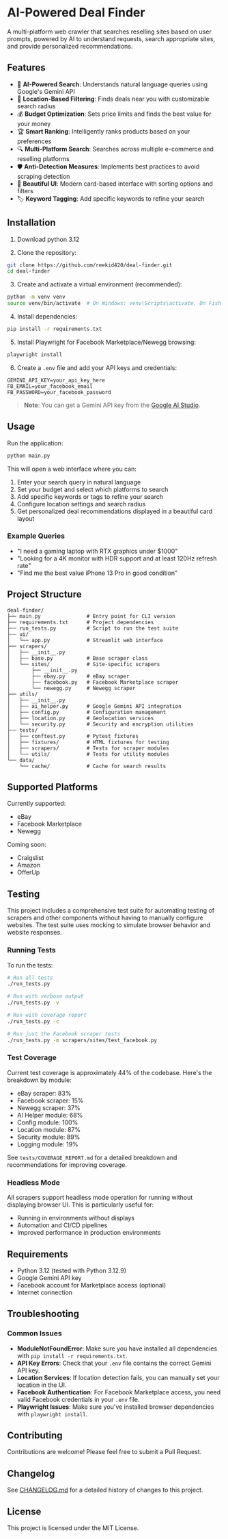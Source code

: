 # AI-Powered Deal Finder

A multi-platform web crawler that searches reselling sites based on user prompts, powered by AI to understand requests, search appropriate sites, and provide personalized recommendations.

## Features

- 🧠 **AI-Powered Search**: Understands natural language queries using Google's Gemini API
- 📍 **Location-Based Filtering**: Finds deals near you with customizable search radius
- 💰 **Budget Optimization**: Sets price limits and finds the best value for your money
- 🏆 **Smart Ranking**: Intelligently ranks products based on your preferences
- 🔍 **Multi-Platform Search**: Searches across multiple e-commerce and reselling platforms
- 🛡️ **Anti-Detection Measures**: Implements best practices to avoid scraping detection
- 🎨 **Beautiful UI**: Modern card-based interface with sorting options and filters
- 🏷️ **Keyword Tagging**: Add specific keywords to refine your search

## Installation

1. Download python 3.12

2. Clone the repository:
```bash
git clone https://github.com/reekid420/deal-finder.git
cd deal-finder
```

3. Create and activate a virtual environment (recommended):
```bash
python -m venv venv
source venv/bin/activate  # On Windows: venv\Scripts\activate, On Fish terminal: venv\bin\activate.fish 
```

4. Install dependencies:
```bash
pip install -r requirements.txt
```

5. Install Playwright for Facebook Marketplace/Newegg browsing:
```bash
playwright install
```

6. Create a `.env` file and add your API keys and credentials:
```
GEMINI_API_KEY=your_api_key_here
FB_EMAIL=your_facebook_email
FB_PASSWORD=your_facebook_password
```

> **Note**: You can get a Gemini API key from the [Google AI Studio](https://ai.google.dev/).

## Usage

Run the application:

```bash
python main.py
```

This will open a web interface where you can:
1. Enter your search query in natural language
2. Set your budget and select which platforms to search
3. Add specific keywords or tags to refine your search
4. Configure location settings and search radius
5. Get personalized deal recommendations displayed in a beautiful card layout

### Example Queries

- "I need a gaming laptop with RTX graphics under $1000"
- "Looking for a 4K monitor with HDR support and at least 120Hz refresh rate"
- "Find me the best value iPhone 13 Pro in good condition"

## Project Structure

```
deal-finder/
├── main.py               # Entry point for CLI version
├── requirements.txt      # Project dependencies
├── run_tests.py          # Script to run the test suite
├── ui/
│   └── app.py            # Streamlit web interface
├── scrapers/
│   ├── __init__.py
│   ├── base.py           # Base scraper class
│   └── sites/            # Site-specific scrapers
│       ├── __init__.py
│       ├── ebay.py       # eBay scraper
│       ├── facebook.py   # Facebook Marketplace scraper
│       └── newegg.py     # Newegg scraper
├── utils/
│   ├── __init__.py
│   ├── ai_helper.py      # Google Gemini API integration
│   ├── config.py         # Configuration management
│   ├── location.py       # Geolocation services
│   └── security.py       # Security and encryption utilities
├── tests/
│   ├── conftest.py       # Pytest fixtures
│   ├── fixtures/         # HTML fixtures for testing
│   ├── scrapers/         # Tests for scraper modules
│   └── utils/            # Tests for utility modules
└── data/
    └── cache/            # Cache for search results
```

## Supported Platforms

Currently supported:
- eBay
- Facebook Marketplace
- Newegg

Coming soon:
- Craigslist
- Amazon
- OfferUp

## Testing

This project includes a comprehensive test suite for automating testing of scrapers and other components without having to manually configure websites. The test suite uses mocking to simulate browser behavior and website responses.

### Running Tests

To run the tests:

```bash
# Run all tests
./run_tests.py

# Run with verbose output
./run_tests.py -v

# Run with coverage report
./run_tests.py -c

# Run just the Facebook scraper tests
./run_tests.py -m scrapers/sites/test_facebook.py
```

### Test Coverage

Current test coverage is approximately 44% of the codebase. Here's the breakdown by module:

- eBay scraper: 83%
- Facebook scraper: 15%
- Newegg scraper: 37%
- AI Helper module: 68%
- Config module: 100%
- Location module: 87%
- Security module: 89%
- Logging module: 19%

See `tests/COVERAGE_REPORT.md` for a detailed breakdown and recommendations for improving coverage.

### Headless Mode

All scrapers support headless mode operation for running without displaying browser UI. This is particularly useful for:
- Running in environments without displays
- Automation and CI/CD pipelines
- Improved performance in production environments

## Requirements

- Python 3.12 (tested with Python 3.12.9)
- Google Gemini API key
- Facebook account for Marketplace access (optional)
- Internet connection

## Troubleshooting

### Common Issues

- **ModuleNotFoundError**: Make sure you have installed all dependencies with `pip install -r requirements.txt`.
- **API Key Errors**: Check that your `.env` file contains the correct Gemini API key.
- **Location Services**: If location detection fails, you can manually set your location in the UI.
- **Facebook Authentication**: For Facebook Marketplace access, you need valid Facebook credentials in your `.env` file.
- **Playwright Issues**: Make sure you've installed browser dependencies with `playwright install`.

## Contributing

Contributions are welcome! Please feel free to submit a Pull Request.

## Changelog

See [CHANGELOG.md](CHANGELOG.md) for a detailed history of changes to this project.

## License

This project is licensed under the MIT License. 